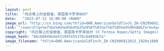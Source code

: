 ```yaml
---
layout: post
title:  "向日葵上的金翅雀，美国南卡罗来纳州"
date:   "2022-07-15 16:00:00 +0800"
image_url: "http://cn.bing.com/th?id=OHR.AmericanGoldfinch_ZH-CN2996912015_1920x1080.jpg&rf=LaDigue_1920x1080.jpg&pid=hp"
link: "/search?q=%e7%be%8e%e6%b4%b2%e9%87%91%e7%bf%85%e9%9b%80&form=hpcapt&mkt=zh-cn"
copyright: "向日葵上的金翅雀，美国南卡罗来纳州 (© Teresa Kopec/Getty Images)"
image_hash: "86cb8649e4e55199fe55376c64093b7a"
image_filename: "th?id=OHR.AmericanGoldfinch_ZH-CN2996912015_1920x1080.jpg&rf=LaDigue_1920x1080.jpg&pid=hp"
---
```

